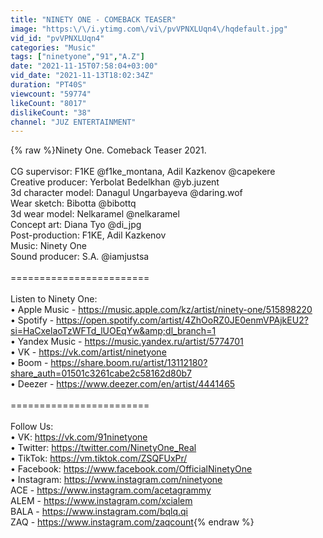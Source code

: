 ```yaml
---
title: "NINETY ONE - COMEBACK TEASER"
image: "https:\/\/i.ytimg.com\/vi\/pvVPNXLUqn4\/hqdefault.jpg"
vid_id: "pvVPNXLUqn4"
categories: "Music"
tags: ["ninetyone","91","A.Z"]
date: "2021-11-15T07:58:04+03:00"
vid_date: "2021-11-13T18:02:34Z"
duration: "PT40S"
viewcount: "59774"
likeCount: "8017"
dislikeCount: "38"
channel: "JUZ ENTERTAINMENT"
---
```

{% raw %}Ninety One. Comeback Teaser 2021.<br /><br />CG supervisor: F1KE @f1ke_montana, Adil Kazkenov @capekere<br />Creative producer: Yerbolat Bedelkhan @yb.juzent<br />3d character model: Danagul Ungarbayeva @daring.wof<br />Wear sketch: Bibotta @bibottq<br />3d wear model: Nelkaramel @nelkaramel<br />Concept art: Diana Tyo @di_jpg<br />Post-production: F1KE, Adil Kazkenov<br />Music: Ninety One<br />Sound producer: S.A. @iamjustsa<br /><br />========================<br /><br />Listen to Ninety One:<br />• Apple Music - <a rel="nofollow" target="blank" href="https://music.apple.com/kz/artist/ninety-one/515898220">https://music.apple.com/kz/artist/ninety-one/515898220</a><br />• Spotify - <a rel="nofollow" target="blank" href="https://open.spotify.com/artist/4ZhOoRZ0JE0enmVPAjkEU2?si=HaCxelaoTzWFTd_lUOEqYw&amp;dl_branch=1">https://open.spotify.com/artist/4ZhOoRZ0JE0enmVPAjkEU2?si=HaCxelaoTzWFTd_lUOEqYw&amp;dl_branch=1</a><br />• Yandex Music - <a rel="nofollow" target="blank" href="https://music.yandex.ru/artist/5774701">https://music.yandex.ru/artist/5774701</a><br />• VK - <a rel="nofollow" target="blank" href="https://vk.com/artist/ninetyone">https://vk.com/artist/ninetyone</a><br />• Boom - <a rel="nofollow" target="blank" href="https://share.boom.ru/artist/13112180?share_auth=01501c3261cabe2c58162d80b7">https://share.boom.ru/artist/13112180?share_auth=01501c3261cabe2c58162d80b7</a><br />• Deezer - <a rel="nofollow" target="blank" href="https://www.deezer.com/en/artist/4441465">https://www.deezer.com/en/artist/4441465</a><br /><br />========================<br /><br />Follow Us:<br />• VK: <a rel="nofollow" target="blank" href="https://vk.com/91ninetyone">https://vk.com/91ninetyone</a> <br />• Twitter: <a rel="nofollow" target="blank" href="https://twitter.com/NinetyOne_Real">https://twitter.com/NinetyOne_Real</a><br />• TikTok: <a rel="nofollow" target="blank" href="https://vm.tiktok.com/ZSQFUxPr/">https://vm.tiktok.com/ZSQFUxPr/</a><br />• Facebook: <a rel="nofollow" target="blank" href="https://www.facebook.com/OfficialNinetyOne">https://www.facebook.com/OfficialNinetyOne</a><br />• Instagram: <a rel="nofollow" target="blank" href="https://www.instagram.com/ninetyone">https://www.instagram.com/ninetyone</a> <br />ACE - <a rel="nofollow" target="blank" href="https://www.instagram.com/acetagrammy">https://www.instagram.com/acetagrammy</a> <br />ALEM - <a rel="nofollow" target="blank" href="https://www.instagram.com/xcialem">https://www.instagram.com/xcialem</a> <br />BALA - <a rel="nofollow" target="blank" href="https://www.instagram.com/bqlq.qi">https://www.instagram.com/bqlq.qi</a> <br />ZAQ - <a rel="nofollow" target="blank" href="https://www.instagram.com/zaqcount">https://www.instagram.com/zaqcount</a>{% endraw %}
